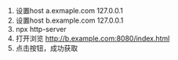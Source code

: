 1. 设置host a.exmaple.com 127.0.0.1
2. 设置host b.example.com 127.0.0.1
3. npx http-server
4. 打开浏览 http://b.example.com:8080/index.html
5. 点击按钮，成功获取